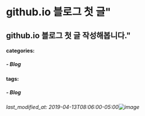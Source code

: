 # github.io 블로그  첫 글"
## github.io 블로그 첫 글 작성해봅니다."
#### categories:
#####  - Blog
#### tags:
#####  - Blog
###### last_modified_at: 2019-04-13T08:06:00-05:00![image](https://user-images.githubusercontent.com/76644652/166102631-d85c5250-7569-4769-bcc8-c4ded27a73ab.png)



